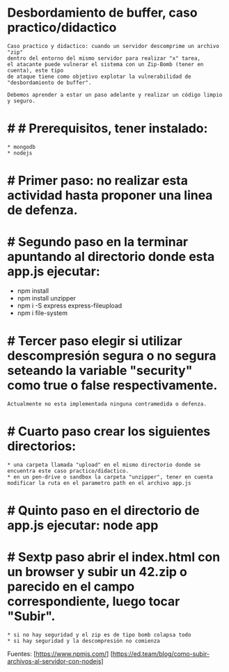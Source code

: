 # Desbordamiento de buffer, caso practico/didactico
    Caso practico y didactico: cuando un servidor descomprime un archivo "zip" 
    dentro del entorno del mismo servidor para realizar "x" tarea, 
    el atacante puede vulnerar el sistema con un Zip-Bomb (tener en cuenta), este tipo 
    de ataque tiene como objetivo explotar la vulnerabilidad de "desbordamiento de buffer".

    Debemos aprender a estar un paso adelante y realizar un código limpio y seguro.

# # # Prerequisitos, tener instalado:
    * mongodb
    * nodejs

# # Primer paso: no realizar esta actividad hasta proponer una linea de defenza.

# # Segundo paso en la terminar apuntando al directorio donde esta app.js ejecutar: 
   * npm install
   * npm install unzipper
   * npm i -S express express-fileupload
   * npm i file-system

# # Tercer paso elegir si utilizar descompresión segura o no segura seteando la variable "security" como true o false respectivamente.
    Actualmente no esta implementada ninguna contramedida o defenza.

# # Cuarto paso crear los siguientes directorios:
    * una carpeta llamada "upload" en el mismo directorio donde se encuentra este caso practico/didactico.
    * en un pen-drive o sandbox la carpeta "unzipper", tener en cuenta modificar la ruta en el parametro path en el archivo app.js

# # Quinto paso en el directorio de app.js ejecutar: node app

# # Sextp paso abrir el index.html con un browser y subir un 42.zip o parecido en el campo correspondiente, luego tocar "Subir". 
    * si no hay seguridad y el zip es de tipo bomb colapsa todo
    * si hay seguridad y la descompresión no comienza

Fuentes: [https://www.npmjs.com/] [https://ed.team/blog/como-subir-archivos-al-servidor-con-nodejs]
